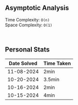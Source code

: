 ## Asymptotic Analysis  
Time Complexity: `O(n)`  
Space Complexity: `O(1)`  

&nbsp;  

## Personal Stats
| Date Solved | Time Taken |
| ----------- | ---------- |
| 11-08-2024  | 2min |  
| 10-20-2024  | 3.5min |  
| 10-16-2024  | 2min |  
| 10-15-2024  | 4min |  
